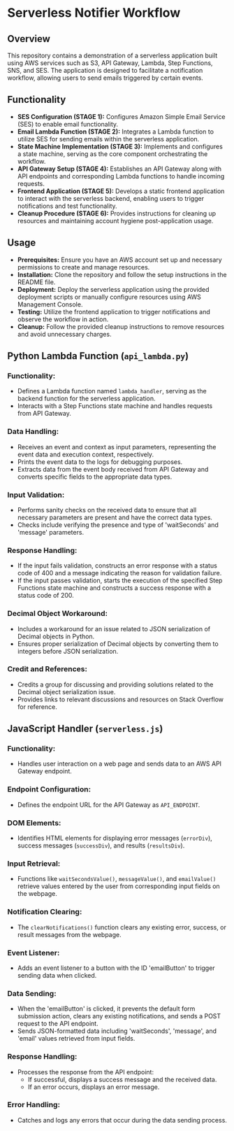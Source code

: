 # Serverless Notifier Workflow

## Overview

This repository contains a demonstration of a serverless application built using AWS services such as S3, API Gateway, Lambda, Step Functions, SNS, and SES. The application is designed to facilitate a notification workflow, allowing users to send emails triggered by certain events.

## Functionality

- **SES Configuration (STAGE 1):** Configures Amazon Simple Email Service (SES) to enable email functionality.
- **Email Lambda Function (STAGE 2):** Integrates a Lambda function to utilize SES for sending emails within the serverless application.
- **State Machine Implementation (STAGE 3):** Implements and configures a state machine, serving as the core component orchestrating the workflow.
- **API Gateway Setup (STAGE 4):** Establishes an API Gateway along with API endpoints and corresponding Lambda functions to handle incoming requests.
- **Frontend Application (STAGE 5):** Develops a static frontend application to interact with the serverless backend, enabling users to trigger notifications and test functionality.
- **Cleanup Procedure (STAGE 6):** Provides instructions for cleaning up resources and maintaining account hygiene post-application usage.

## Usage

- **Prerequisites:** Ensure you have an AWS account set up and necessary permissions to create and manage resources.
- **Installation:** Clone the repository and follow the setup instructions in the README file.
- **Deployment:** Deploy the serverless application using the provided deployment scripts or manually configure resources using AWS Management Console.
- **Testing:** Utilize the frontend application to trigger notifications and observe the workflow in action.
- **Cleanup:** Follow the provided cleanup instructions to remove resources and avoid unnecessary charges.

## Python Lambda Function (`api_lambda.py`)

### Functionality:

- Defines a Lambda function named `lambda_handler`, serving as the backend function for the serverless application.
- Interacts with a Step Functions state machine and handles requests from API Gateway.

### Data Handling:

- Receives an event and context as input parameters, representing the event data and execution context, respectively.
- Prints the event data to the logs for debugging purposes.
- Extracts data from the event body received from API Gateway and converts specific fields to the appropriate data types.

### Input Validation:

- Performs sanity checks on the received data to ensure that all necessary parameters are present and have the correct data types.
- Checks include verifying the presence and type of 'waitSeconds' and 'message' parameters.

### Response Handling:

- If the input fails validation, constructs an error response with a status code of 400 and a message indicating the reason for validation failure.
- If the input passes validation, starts the execution of the specified Step Functions state machine and constructs a success response with a status code of 200.

### Decimal Object Workaround:

- Includes a workaround for an issue related to JSON serialization of Decimal objects in Python.
- Ensures proper serialization of Decimal objects by converting them to integers before JSON serialization.

### Credit and References:

- Credits a group for discussing and providing solutions related to the Decimal object serialization issue.
- Provides links to relevant discussions and resources on Stack Overflow for reference.

## JavaScript Handler (`serverless.js`)

### Functionality:

- Handles user interaction on a web page and sends data to an AWS API Gateway endpoint.

### Endpoint Configuration:

- Defines the endpoint URL for the API Gateway as `API_ENDPOINT`.

### DOM Elements:

- Identifies HTML elements for displaying error messages (`errorDiv`), success messages (`successDiv`), and results (`resultsDiv`).

### Input Retrieval:

- Functions like `waitSecondsValue()`, `messageValue()`, and `emailValue()` retrieve values entered by the user from corresponding input fields on the webpage.

### Notification Clearing:

- The `clearNotifications()` function clears any existing error, success, or result messages from the webpage.

### Event Listener:

- Adds an event listener to a button with the ID 'emailButton' to trigger sending data when clicked.

### Data Sending:

- When the 'emailButton' is clicked, it prevents the default form submission action, clears any existing notifications, and sends a POST request to the API endpoint.
- Sends JSON-formatted data including 'waitSeconds', 'message', and 'email' values retrieved from input fields.

### Response Handling:

- Processes the response from the API endpoint:
  - If successful, displays a success message and the received data.
  - If an error occurs, displays an error message.

### Error Handling:

- Catches and logs any errors that occur during the data sending process.

